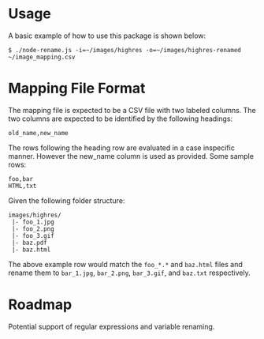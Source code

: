 # Usage
A basic example of how to use this package is shown below:

    $ ./node-rename.js -i=~/images/highres -o=~/images/highres-renamed ~/image_mapping.csv

# Mapping File Format
The mapping file is expected to be a CSV file with two labeled columns. The two columns are expected to be identified by the following headings:

    old_name,new_name

The rows following the heading row are evaluated in a case inspecific manner. However the new_name column is used as provided. Some sample rows:

    foo,bar
    HTML,txt

Given the following folder structure:

    images/highres/
     |- foo_1.jpg
     |- foo_2.png
     |- foo_3.gif
     |- baz.pdf
     |- baz.html

The above example row would match the `foo_*.*` and `baz.html` files and rename them to `bar_1.jpg`, `bar_2.png`, `bar_3.gif`, and `baz.txt` respectively.

# Roadmap
Potential support of regular expressions and variable renaming.